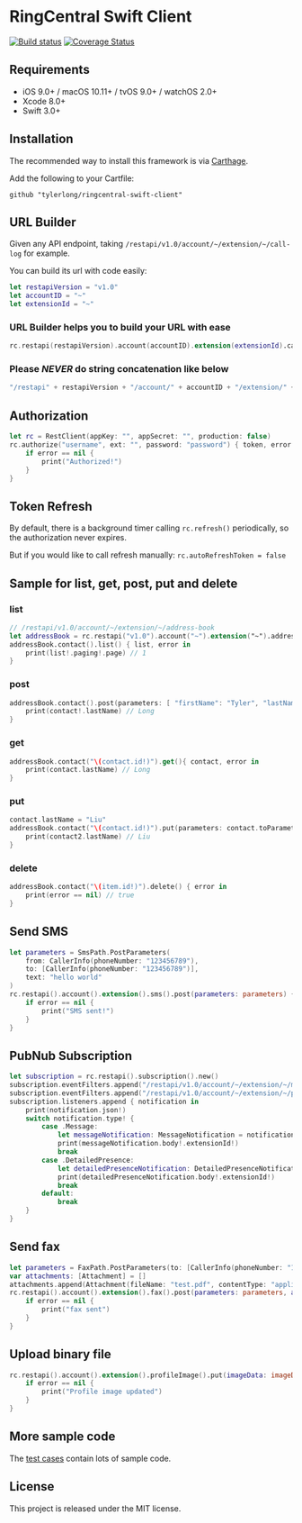 # RingCentral Swift Client

[![Build status](https://travis-ci.org/tylerlong/ringcentral-swift-client.svg?branch=master)](https://travis-ci.org/tylerlong/ringcentral-swift-client)
[![Coverage Status](https://coveralls.io/repos/github/tylerlong/ringcentral-swift-client/badge.svg?branch=master)](https://coveralls.io/github/tylerlong/ringcentral-swift-client?branch=master)


## Requirements

- iOS 9.0+ / macOS 10.11+ / tvOS 9.0+ / watchOS 2.0+
- Xcode 8.0+
- Swift 3.0+


## Installation

The recommended way to install this framework is via [Carthage](https://github.com/Carthage/Carthage).

Add the following to your Cartfile:

    github "tylerlong/ringcentral-swift-client"


## URL Builder

Given any API endpoint, taking `/restapi/v1.0/account/~/extension/~/call-log` for example.

You can build its url with code easily:

```swift
let restapiVersion = "v1.0"
let accountID = "~"
let extensionId = "~"
```

### URL Builder helps you to build your URL with ease

```swift
rc.restapi(restapiVersion).account(accountID).extension(extensionId).callLog()
```

### Please ***NEVER*** do string concatenation like below

```swift
"/restapi" + restapiVersion + "/account/" + accountID + "/extension/" + extensionId + "/call-log"
```


## Authorization

```swift
let rc = RestClient(appKey: "", appSecret: "", production: false)
rc.authorize("username", ext: "", password: "password") { token, error in
    if error == nil {
        print("Authorized!")
    }
}
```


## Token Refresh

By default, there is a background timer calling `rc.refresh()` periodically, so the authorization never expires.

But if you would like to call refresh manually: `rc.autoRefreshToken = false`


## Sample for list, get, post, put and delete

### list

```swift
// /restapi/v1.0/account/~/extension/~/address-book
let addressBook = rc.restapi("v1.0").account("~").extension("~").addressBook()
addressBook.contact().list() { list, error in
    print(list!.paging!.page) // 1
}
```

### post

```swift
addressBook.contact().post(parameters: [ "firstName": "Tyler", "lastName": "Long", "homePhone": phoneNumber ]) { contact, error in
    print(contact!.lastName) // Long
}
```

### get

```swift
addressBook.contact("\(contact.id!)").get(){ contact, error in
    print(contact.lastName) // Long
}
```

### put

```swift
contact.lastName = "Liu"
addressBook.contact("\(contact.id!)").put(parameters: contact.toParameters()) { contact2, error in
    print(contact2.lastName) // Liu
}
```

### delete

```swift
addressBook.contact("\(item.id!)").delete() { error in
    print(error == nil) // true
}
```


## Send SMS

```swift
let parameters = SmsPath.PostParameters(
    from: CallerInfo(phoneNumber: "123456789"),
    to: [CallerInfo(phoneNumber: "123456789")],
    text: "hello world"
)
rc.restapi().account().extension().sms().post(parameters: parameters) { messageInfo, error in
    if error == nil {
        print("SMS sent!")
    }
}
```


## PubNub Subscription

```swift
let subscription = rc.restapi().subscription().new()
subscription.eventFilters.append("/restapi/v1.0/account/~/extension/~/message-store")
subscription.eventFilters.append("/restapi/v1.0/account/~/extension/~/presence?detailedTelephonyState=true")
subscription.listeners.append { notification in
    print(notification.json!)
    switch notification.type! {
        case .Message:
            let messageNotification: MessageNotification = notification.downcast()!
            print(messageNotification.body!.extensionId!)
            break
        case .DetailedPresence:
            let detailedPresenceNotification: DetailedPresenceNotification = notification.downcast()!
            print(detailedPresenceNotification.body!.extensionId!)
            break
        default:
            break
    }
}
```


## Send fax

```swift
let parameters = FaxPath.PostParameters(to: [CallerInfo(phoneNumber: "1234567890")])
var attachments: [Attachment] = []
attachments.append(Attachment(fileName: "test.pdf", contentType: "application/pdf", data: pdfData))
rc.restapi().account().extension().fax().post(parameters: parameters, attachments: attachments) { messageInfo, error in
    if error == nil {
        print("fax sent")
    }
}
```


## Upload binary file

```swift
rc.restapi().account().extension().profileImage().put(imageData: imageData, imageFileName: "test.png") { error in
    if error == nil {
        print("Profile image updated")
    }
}
```


## More sample code

The [test cases](https://github.com/tylerlong/ringcentral-swift-client/tree/master/Tests) contain lots of sample code.


## License

This project is released under the MIT license.
